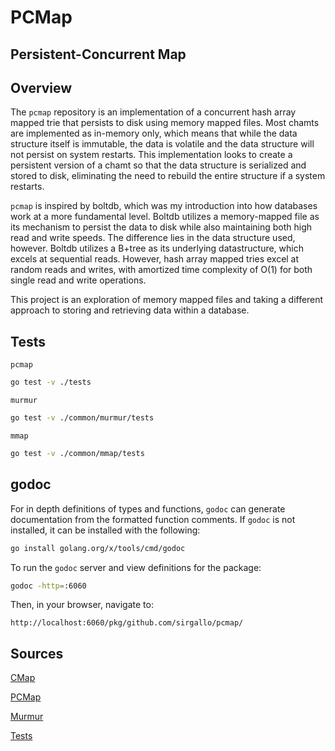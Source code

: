 # PCMap

## Persistent-Concurrent Map


## Overview

The `pcmap` repository is an implementation of a concurrent hash array mapped trie that persists to disk using memory mapped files. Most chamts are implemented as in-memory only, which means that while the data structure itself is immutable, the data is volatile and the data structure will not persist on system restarts. This implementation looks to create a persistent version of a chamt so that the data structure is serialized and stored to disk, eliminating the need to rebuild the entire structure if a system restarts.

`pcmap` is inspired by boltdb, which was my introduction into how databases work at a more fundamental level. Boltdb utilizes a memory-mapped file as its mechanism to persist the data to disk while also maintaining both high read and write speeds. The difference lies in the data structure used, however. Boltdb utilizes a B+tree as its underlying datastructure, which excels at sequential reads. However, hash array mapped tries excel at random reads and writes, with amortized time complexity of O(1) for both single read and write operations. 

This project is an exploration of memory mapped files and taking a different approach to storing and retrieving data within a database.


## Tests

`pcmap`
```bash
go test -v ./tests
```

`murmur`
```bash
go test -v ./common/murmur/tests
```

`mmap`
```bash
go test -v ./common/mmap/tests
```


## godoc

For in depth definitions of types and functions, `godoc` can generate documentation from the formatted function comments. If `godoc` is not installed, it can be installed with the following:
```bash
go install golang.org/x/tools/cmd/godoc
```

To run the `godoc` server and view definitions for the package:
```bash
godoc -http=:6060
```

Then, in your browser, navigate to:
```
http://localhost:6060/pkg/github.com/sirgallo/pcmap/
```


## Sources

[CMap](./docs/CMap.md)

[PCMap](./docs/PCMap.md)

[Murmur](./docs/Murmur.md)

[Tests](./docs/Tests.md)